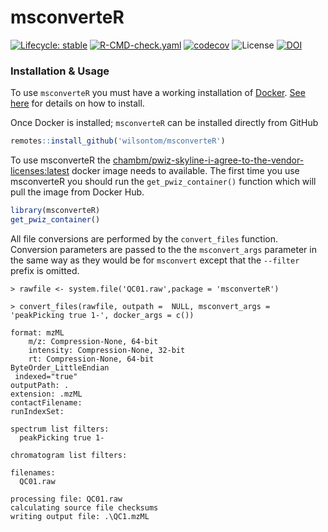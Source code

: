 # msconverteR

 [![Lifecycle: stable](https://img.shields.io/badge/lifecycle-stable-brightgreen.svg)](https://www.tidyverse.org/lifecycle/#stable) [![R-CMD-check.yaml](https://github.com/wilsontom/msconverteR/actions/workflows/R-CMD-check.yaml/badge.svg)](https://github.com/wilsontom/msconverteR/actions/workflows/R-CMD-check.yaml) [![codecov](https://codecov.io/gh/wilsontom/msconverteR/branch/master/graph/badge.svg?token=zTKqj1wFC9)](https://codecov.io/gh/wilsontom/msconverteR) ![License](https://img.shields.io/badge/license-GNU%20GPL%20v3.0-blue.svg "GNU GPL v3.0") [![DOI](https://zenodo.org/badge/188437020.svg)](https://zenodo.org/badge/latestdoi/188437020)



### Installation & Usage

To use `msconverteR` you must have a working installation of [Docker](https://www.docker.com/). [See here](https://docs.docker.com/install/) for details on how to install.

Once Docker is installed; `msconverteR` can be installed directly from GitHub

```r
remotes::install_github('wilsontom/msconverteR')

```

To use msconverteR the [chambm/pwiz-skyline-i-agree-to-the-vendor-licenses:latest](https://hub.docker.com/r/chambm/pwiz-skyline-i-agree-to-the-vendor-licenses) docker image needs to available. The first time you use msconverteR you should run the `get_pwiz_container()` function which will pull the image from Docker Hub.

```r
library(msconverteR)
get_pwiz_container()
```

All file conversions are performed by the `convert_files` function. Conversion parameters are passed to the the `msconvert_args` parameter in the same way as they would be for `msconvert` except that the `--filter` prefix is omitted. 

```
> rawfile <- system.file('QC01.raw',package = 'msconverteR')

> convert_files(rawfile, outpath =  NULL, msconvert_args = 'peakPicking true 1-', docker_args = c())

format: mzML 
    m/z: Compression-None, 64-bit
    intensity: Compression-None, 32-bit
    rt: Compression-None, 64-bit
ByteOrder_LittleEndian
 indexed="true"
outputPath: .
extension: .mzML
contactFilename: 
runIndexSet: 

spectrum list filters:
  peakPicking true 1-
  
chromatogram list filters:
  
filenames:
  QC01.raw
  
processing file: QC01.raw
calculating source file checksums
writing output file: .\QC1.mzML
```



